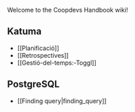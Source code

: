 Welcome to the Coopdevs Handbook wiki!

## Katuma

* [[Planificació]]
* [[Retrospectives]]
* [[Gestió-del-temps:-Toggl]]

## PostgreSQL

* [[Finding query|finding_query]]
